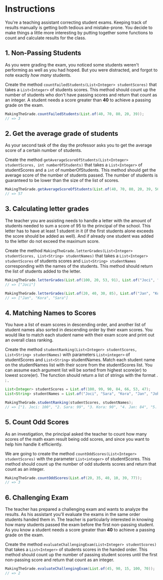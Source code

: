 # Instructions

You're a teaching assistant correcting student exams.
Keeping track of results manually is getting both tedious and mistake-prone.
You decide to make things a little more interesting by putting together some functions to count and calculate results for the class.

## 1. Non-Passing Students

As you were grading the exam, you noticed some students weren't performing as well as you had hoped.
But you were distracted, and forgot to note exactly _how many_ students.

Create the method `countFailedStudents(List<Integer> studentScores)` that takes a `List<Integer>` of students scores.
This method should count up the number of students who don't have passing scores and return that count as an integer.
A student needs a score greater than **40** to achieve a passing grade on the exam.

```java
MakingTheGrade.countFailedStudents(List.of(40, 70, 80, 20, 39));
// => 3
```

## 2. Get the average grade of students

As your second task of the day the professor asks you to get the average score of a certain number of students.

Create the method `getAverageScoreOfStudents(List<Integer> studentScores, int numberOfStudents)` that takes a `List<Integer>` of studentScores and a `int` of numberOfStudents.
This method should get the average score of the number of students passed.
The number of students is guaranteed to be lower than the size of the list of scores.

```java
MakingTheGrade.getAverageScoreOfStudents(List.of(40, 70, 80, 20, 39, 50, 100, 90, 66, 15, 79), 10);
// => 57
```

## 3. Calculating letter grades

The teacher you are assisting needs to handle a letter with the amount of students needed to sum a score of 95 to the principal of the school.
This letter has to have at least 1 student in it (if the first students alone exceeds the score should be added as well).
And if already one student was added to the letter do not exceed the maximum score.

Create the method `MakingTheGrade.letterGrades(List<Integer> studentScores, List<String> studentNames)` that takes a `List<Integer> studentScores` of students scores and `List<String> studentNames` corresponding with the names of the students. This method should return the list of students added to the letter.

```java
MakingTheGrade.letterGrades(List.of(100, 20, 53, 91), List.of("Joci", "Sara", "Bern", "Fred"));
// => ["Joci"]

MakingTheGrade.letterGrades(List.of(20, 40, 30, 85), List.of("Jan", "Kora", "Sara", "Peter"));
// => ["Jan", "Kora", "Sara"]
```

## 4. Matching Names to Scores

You have a list of exam scores in descending order, and another list of student names also sorted in descending order by their exam scores. You would like to match each student name with their exam score and print out an overall class ranking.

Create the method `studentRanking(List<Integer> studentScores, List<String> studentNames)` with parameters `List<integer>` of studentScores and  `List<String>` studentNames. Match each student name on the studentNames list with their score from the studentScores list. You can assume each argument list will be sorted from highest score(er) to lowest score(er). The function should return a list of strings with the format <rank>. <student name>: <student score>.

```java
List<Integer> studentScores = List.of(100, 99, 90, 84, 66, 53, 47);
List<String> studentNames = List.of("Joci", "Sara", "Kora", "Jan", "John", "Bern", "Fred");

MakingTheGrade.studentRanking(studentScores, studentNames);
// => ["1. Joci: 100", "2. Sara: 99", "3. Kora: 90", "4. Jan: 84", "5. John: 66", "6. Bern: 53", "7. Fred: 47"]
```

## 5. Count Odd Scores

As an investigation, the principal asked the teacher to count how many scores of the math exam result being odd scores, and since you want to help him handle it efficiently.

We are going to create the method `countOddScores(List<Integer> studentScores)` with the parameter `List<integer>` of studentScores.
This method should count up the number of odd students scores and return that count as an integer.

```java
MakingTheGrade.countOddScores(List.of(20, 35, 40, 10, 39, 77));
// => 3
```

## 6. Challenging Exam

The teacher has prepared a challenging exam and wants to analyze the results. 
As his assistant you'll evaluate the exams in the same order students handed them in. 
The teacher is particularly interested in knowing how many students passed the exam before the first non-passing student.
As you know a student needs a score greater than **40** to achieve a passing grade on the exam.

Create the method `evaluateChallengingExam(List<Integer> studentScores)` that takes a `List<Integer>` of students scores in the handed order.
This method should count up the number of passing student scores until the first non-passing score and return that count as an integer.

```java
MakingTheGrade.evaluateChallengingExam(List.of(45, 90, 15, 100, 70));
// => 2
```
